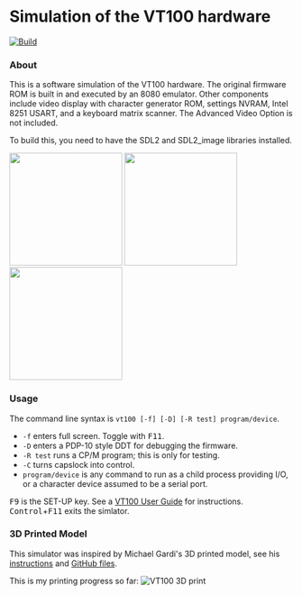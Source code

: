 # Simulation of the VT100 hardware

[![Build](https://github.com/larsbrinkhoff/terminal-simulator/actions/workflows/build.yml/badge.svg)](https://github.com/larsbrinkhoff/terminal-simulator/actions/workflows/build.yml)

### About

This is a software simulation of the VT100 hardware.  The original
firmware ROM is built in and executed by an 8080 emulator.  Other
components include video display with character generator ROM,
settings NVRAM, Intel 8251 USART, and a keyboard matrix scanner.  The
Advanced Video Option is not included.

To build this, you need to have the SDL2 and SDL2_image libraries
installed.

<img src="https://user-images.githubusercontent.com/775050/121336737-1a279100-c91c-11eb-87fb-bd015b20e7fa.png" width="200"> <img src="https://user-images.githubusercontent.com/775050/121338972-53610080-c91e-11eb-94aa-8c670bb2e8e3.png" width="200"> <img src="https://user-images.githubusercontent.com/775050/121336830-2dd2f780-c91c-11eb-84b6-e7dacf5324d0.png" width="200">

### Usage

The command line syntax is `vt100 [-f] [-D] [-R test] program/device`.

- `-f` enters full screen.  Toggle with <kbd>F11</kbd>.
- `-D` enters a PDP-10 style DDT for debugging the firmware.
- `-R test` runs a CP/M program; this is only for testing.
- `-C` turns capslock into control.
- `program/device` is any command to run as a child process providing I/O,
  or a character device assumed to be a serial port.

<kbd>F9</kbd> is the SET-UP key.  See a [VT100 User
Guide](https://vt100.net/docs/vt100-ug/chapter1.html) for instructions.
<kbd>Control</kbd>+<kbd>F11</kbd> exits the simlator.

### 3D Printed Model

This simulator was inspired by Michael Gardi's 3D printed model, see his
[instructions](https://www.instructables.com/23-Scale-VT100-Terminal-Reproduction/)
and [GitHub files](https://github.com/kidmirage/2-3-Scale-VT100-Terminal-Reproduction).

This is my printing progress so far:
![VT100 3D print](https://retrocomputingforum.com/uploads/default/original/2X/c/c4f3cae595903887ff446df226e7f89e31eb5b14.jpeg)

